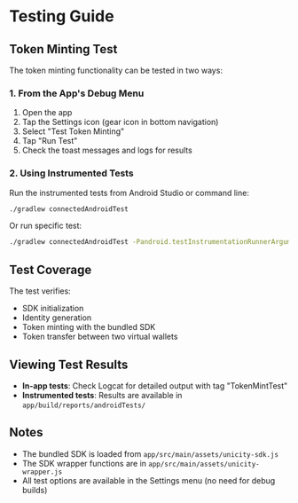 # Testing Guide

## Token Minting Test

The token minting functionality can be tested in two ways:

### 1. From the App's Debug Menu
1. Open the app
2. Tap the Settings icon (gear icon in bottom navigation)
3. Select "Test Token Minting"
4. Tap "Run Test"
5. Check the toast messages and logs for results

### 2. Using Instrumented Tests
Run the instrumented tests from Android Studio or command line:

```bash
./gradlew connectedAndroidTest
```

Or run specific test:
```bash
./gradlew connectedAndroidTest -Pandroid.testInstrumentationRunnerArguments.class=com.unicity.nfcwalletdemo.TokenMintInstrumentedTest
```

## Test Coverage

The test verifies:
- SDK initialization
- Identity generation
- Token minting with the bundled SDK
- Token transfer between two virtual wallets

## Viewing Test Results

- **In-app tests**: Check Logcat for detailed output with tag "TokenMintTest"
- **Instrumented tests**: Results are available in `app/build/reports/androidTests/`

## Notes

- The bundled SDK is loaded from `app/src/main/assets/unicity-sdk.js`
- The SDK wrapper functions are in `app/src/main/assets/unicity-wrapper.js`
- All test options are available in the Settings menu (no need for debug builds)